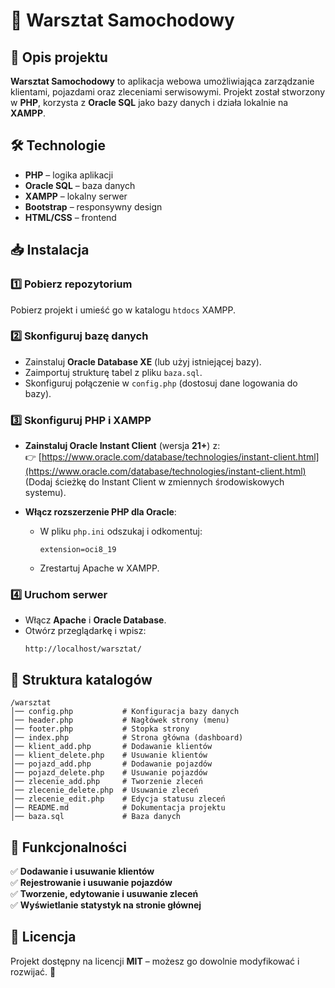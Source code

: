 # 🚗 Warsztat Samochodowy 

## 📌 Opis projektu  
**Warsztat Samochodowy** to aplikacja webowa umożliwiająca zarządzanie klientami, pojazdami oraz zleceniami serwisowymi. Projekt został stworzony w **PHP**, korzysta z **Oracle SQL** jako bazy danych i działa lokalnie na **XAMPP**.  

## 🛠️ Technologie  
- **PHP** – logika aplikacji  
- **Oracle SQL** – baza danych  
- **XAMPP** – lokalny serwer  
- **Bootstrap** – responsywny design  
- **HTML/CSS** – frontend  

## 📥 Instalacja  

### 1️⃣ Pobierz repozytorium  
Pobierz projekt i umieść go w katalogu `htdocs` XAMPP.  

### 2️⃣ Skonfiguruj bazę danych  
- Zainstaluj **Oracle Database XE** (lub użyj istniejącej bazy).  
- Zaimportuj strukturę tabel z pliku `baza.sql`.  
- Skonfiguruj połączenie w `config.php` (dostosuj dane logowania do bazy).  

### 3️⃣ Skonfiguruj PHP i XAMPP  
- **Zainstaluj Oracle Instant Client** (wersja **21+**) z:  
  👉 [https://www.oracle.com/database/technologies/instant-client.html](https://www.oracle.com/database/technologies/instant-client.html)  
  (Dodaj ścieżkę do Instant Client w zmiennych środowiskowych systemu).  

- **Włącz rozszerzenie PHP dla Oracle**:  
  - W pliku `php.ini` odszukaj i odkomentuj:  
    ```
    extension=oci8_19
    ```
  - Zrestartuj Apache w XAMPP.  

### 4️⃣ Uruchom serwer  
- Włącz **Apache** i **Oracle Database**.  
- Otwórz przeglądarkę i wpisz:  
  ```
  http://localhost/warsztat/
  ```  

## 📂 Struktura katalogów  
```
/warsztat
│── config.php           # Konfiguracja bazy danych
│── header.php           # Nagłówek strony (menu)
│── footer.php           # Stopka strony
│── index.php            # Strona główna (dashboard)
│── klient_add.php       # Dodawanie klientów
│── klient_delete.php    # Usuwanie klientów
│── pojazd_add.php       # Dodawanie pojazdów
│── pojazd_delete.php    # Usuwanie pojazdów
│── zlecenie_add.php     # Tworzenie zleceń
│── zlecenie_delete.php  # Usuwanie zleceń
│── zlecenie_edit.php    # Edycja statusu zleceń
│── README.md            # Dokumentacja projektu
│── baza.sql             # Baza danych
```

## 📌 Funkcjonalności  
✅ **Dodawanie i usuwanie klientów**  
✅ **Rejestrowanie i usuwanie pojazdów**  
✅ **Tworzenie, edytowanie i usuwanie zleceń**  
✅ **Wyświetlanie statystyk na stronie głównej**  

## 📜 Licencja  
Projekt dostępny na licencji **MIT** – możesz go dowolnie modyfikować i rozwijać. 🚀  
